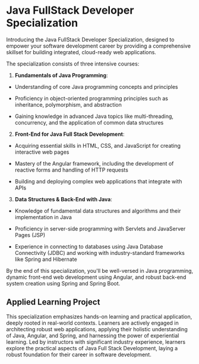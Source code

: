 # Java FullStack Developer Specialization

Introducing the Java FullStack Developer Specialization, designed to empower your software development career by providing a comprehensive skillset for building integrated, cloud-ready web applications.

The specialization consists of three intensive courses:

1. **Fundamentals of Java Programming**: 

* Understanding of core Java programming concepts and principles

* Proficiency in object-oriented programming principles such as inheritance, polymorphism, and abstraction

* Gaining knowledge in advanced Java topics like multi-threading, concurrency, and the application of common data structures

2. **Front-End for Java Full Stack Development**: 

* Acquiring essential skills in HTML, CSS, and JavaScript for creating interactive web pages

* Mastery of the Angular framework, including the development of reactive forms and handling of HTTP requests

* Building and deploying complex web applications that integrate with APIs

3. **Data Structures & Back-End with Java**: 

* Knowledge of fundamental data structures and algorithms and their implementation in Java

* Proficiency in server-side programming with Servlets and JavaServer Pages (JSP)

* Experience in connecting to databases using Java Database Connectivity (JDBC) and working with industry-standard frameworks like Spring and Hibernate

By the end of this specialization, you'll be well-versed in Java programming, dynamic front-end web development using Angular, and robust back-end system creation using Spring and Spring Boot.

## Applied Learning Project

This specialization emphasizes hands-on learning and practical application, deeply rooted in real-world contexts. Learners are actively engaged in architecting robust web applications, applying their holistic understanding of Java, Angular, and Spring, and harnessing the power of experiential learning. Led by instructors with significant industry experience, learners explore the practical aspects of Java Full Stack Development, laying a robust foundation for their career in software development.  